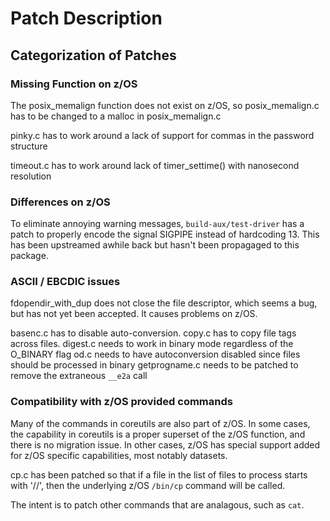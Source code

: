 # Patch Description

## Categorization of Patches

### Missing Function on z/OS

The posix_memalign function does not exist on z/OS, so posix_memalign.c has to be changed to a malloc in
posix_memalign.c

pinky.c has to work around a lack of support for commas in the password structure

timeout.c has to work around lack of timer_settime() with nanosecond resolution

### Differences on z/OS

To eliminate annoying warning messages, `build-aux/test-driver` has a patch to properly encode
the signal SIGPIPE instead of hardcoding 13. This has been upstreamed awhile back but hasn't
been propagaged to this package.

### ASCII / EBCDIC issues

fdopendir_with_dup does not close the file descriptor, which seems a bug, but has not yet 
been accepted. It causes problems on z/OS.

basenc.c has to disable auto-conversion.
copy.c has to copy file tags across files.
digest.c needs to work in binary mode regardless of the O_BINARY flag
od.c needs to have autoconversion disabled since files should be processed in binary
getprogname.c needs to be patched to remove the extraneous `__e2a` call

### Compatibility with z/OS provided commands

Many of the commands in coreutils are also part of z/OS. In some cases, the capability in coreutils
is a proper superset of the z/OS function, and there is no migration issue.
In other cases, z/OS has special support added for z/OS specific capabilities, most notably datasets.

cp.c has been patched so that if a file in the list of files to process starts with '//', then the 
underlying z/OS `/bin/cp` command will be called.

The intent is to patch other commands that are analagous, such as `cat`. 

